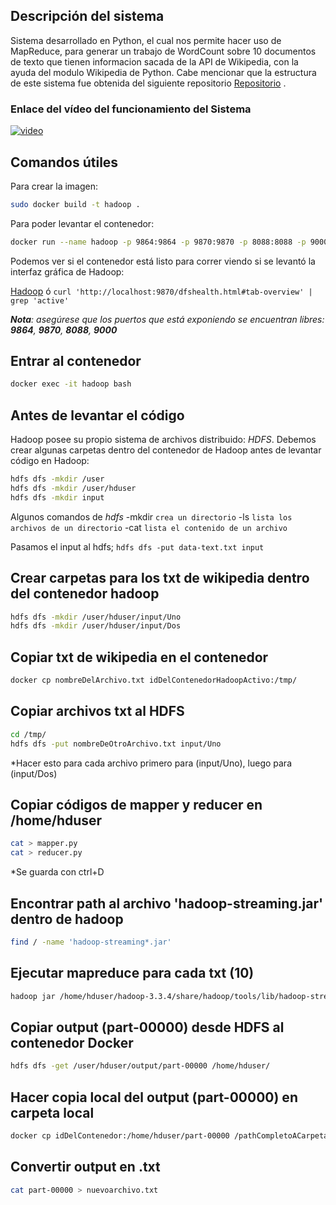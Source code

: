 ## Descripción del sistema

Sistema desarrollado en Python, el cual nos permite hacer uso de MapReduce, para generar un trabajo de WordCount sobre 10 documentos de texto que tienen informacion sacada de la API de Wikipedia, con la ayuda del modulo Wikipedia de Python. Cabe mencionar que la estructura de este sistema fue obtenida del siguiente repositorio [Repositorio](https://github.com/Naikelin/map-reduce-hadoop) .

### Enlace del vídeo del funcionamiento del Sistema

[![video](images/vimeo.png)](https://player.vimeo.com/video/765446652?h=408acc6a86&amp;badge=0&amp;autopause=0&amp;player_id=0&amp;app_id=58479)

## Comandos útiles

Para crear la imagen:
```sh
sudo docker build -t hadoop .
```
Para poder levantar el contenedor:
```sh
docker run --name hadoop -p 9864:9864 -p 9870:9870 -p 8088:8088 -p 9000:9000 --hostname sd hadoop
```
Podemos ver si el contenedor está listo para correr viendo si se levantó la interfaz gráfica de Hadoop:

[Hadoop](http://localhost:9870/dfshealth.html#tab-overview) ó `curl 'http://localhost:9870/dfshealth.html#tab-overview' | grep 'active'`

***Nota**: asegúrese que los puertos que está exponiendo se encuentran libres: **9864**, **9870**, **8088**, **9000***

## Entrar al contenedor
```sh
docker exec -it hadoop bash
```
## Antes de levantar el código

Hadoop posee su propio sistema de archivos distribuido: *HDFS*. 
Debemos crear algunas carpetas dentro del contenedor de Hadoop antes de levantar código en Hadoop:
```sh
hdfs dfs -mkdir /user
hdfs dfs -mkdir /user/hduser
hdfs dfs -mkdir input	
```
Algunos comandos de *hdfs* 
	-mkdir  `crea un directorio`
	 -ls        `lista los archivos de un directorio`
	 -cat     `lista el contenido de un archivo`

Pasamos el input al hdfs;
	`hdfs dfs -put data-text.txt input`

## Crear carpetas para los txt de wikipedia dentro del contenedor hadoop
```sh
hdfs dfs -mkdir /user/hduser/input/Uno
hdfs dfs -mkdir /user/hduser/input/Dos
```
## Copiar txt de wikipedia en el contenedor
```sh
docker cp nombreDelArchivo.txt idDelContenedorHadoopActivo:/tmp/
```
## Copiar archivos txt al HDFS
```sh
cd /tmp/
hdfs dfs -put nombreDeOtroArchivo.txt input/Uno
```
*Hacer esto para cada archivo primero para (input/Uno), luego para (input/Dos)

## Copiar códigos de mapper y reducer en /home/hduser
```sh
cat > mapper.py	
cat > reducer.py
```
*Se guarda con ctrl+D

## Encontrar path al archivo 'hadoop-streaming.jar' dentro de hadoop
```sh
find / -name 'hadoop-streaming*.jar'
```

## Ejecutar mapreduce para cada txt (10)
```sh
hadoop jar /home/hduser/hadoop-3.3.4/share/hadoop/tools/lib/hadoop-streaming-3.3.4.jar -file /home/hduser/mapper.py -mapper mapper.py -file /home/hduser/reducer.py -reducer reducer.py -input /user/hduser/input/Uno/a.txt -input /user/hduser/input/Uno/b.txt -input /user/hduser/input/Uno/c.txt -input /user/hduser/input/Uno/d.txt -input /user/hduser/input/Uno/f.txt -input /user/hduser/input/Dos/g.txt -input /user/hduser/input/Dos/h.txt -input /user/hduser/input/Dos/j.txt -input /user/hduser/input/Dos/k.txt -input /user/hduser/input/Dos/l.txt -output /user/hduser/output
```
## Copiar output (part-00000) desde HDFS al contenedor Docker
```sh
hdfs dfs -get /user/hduser/output/part-00000 /home/hduser/
```

## Hacer copia local del output (part-00000) en carpeta local
```sh
docker cp idDelContenedor:/home/hduser/part-00000 /pathCompletoACarpeta
```

## Convertir output en .txt
```sh
cat part-00000 > nuevoarchivo.txt
```
